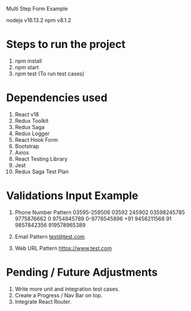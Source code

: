 Multi Step Form Example

nodejs v16.13.2
npm v8.1.2

# Steps to run the project

1. npm install
2. npm start
3. npm test (To run test cases)

# Dependencies used

1. React v18
2. Redux Toolkit
3. Redux Saga
4. Redux Logger
5. React Hook Form
6. Bootstrap
7. Axios
8. React Testing Library
9. Jest
10. Redux Saga Test Plan

# Validations Input Example

1. Phone Number Pattern
   03595-259506
   03592 245902
   03598245785
   9775876662
   0 9754845789
   0-9778545896
   +91 9456211568
   91 9857842356
   919578965389

2. Email Pattern
   test@test.com

3. Web URL Pattern
   https://www.test.com

# Pending / Future Adjustments

1. Write more unit and integration test cases.
2. Create a Progress / Nav Bar on top.
3. Integrate React Router.
